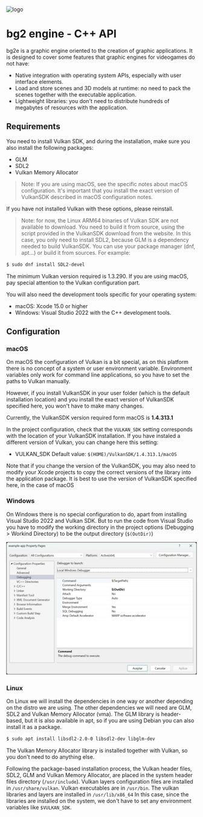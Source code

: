 
![logo](bg2-logo-web.png)

# bg2 engine - C++ API

bg2e is a graphic engine oriented to the creation of graphic applications. It is designed to cover some features that graphic engines for videogames do not have:

- Native integration with operating system APIs, especially with user interface elements.
- Load and store scenes and 3D models at runtime: no need to pack the scenes together with the executable application.
- Lightweight libraries: you don't need to distribute hundreds of megabytes of resources with the application.

## Requirements

You need to install Vulkan SDK, and during the installation, make sure you also install the following packages:

- GLM
- SDL2
- Vulkan Memory Allocator

> Note: If you are using macOS, see the specific notes about macOS configuration. It's important that you install the exact version of VulkanSDK described in macOS configuration notes.

If you have not installed Vulkan with these options, please reinstall.

> Note: for now, the Linux ARM64 binaries of Vulkan SDK are not available to download. You need to build it from source, using the script provided in the VulkanSDK download from the website. In this case, you only need to install SDL2, because GLM is a dependency needed to build VulkanSDK. You can use your package manager (dnf, apt...) or build it from sources. For example:

```sh
$ sudo dnf install SDL2-devel
```

The minimum Vulkan version required is 1.3.290. If you are using macOS, pay special attention to the Vulkan configuration part.

You will also need the development tools specific for your operating system:

- macOS: Xcode 15.0 or higher
- Windows: Visual Studio 2022 with the C++ development tools.

## Configuration

### macOS

On macOS the configuration of Vulkan is a bit special, as on this platform there is no concept of a system or user environment variable. Environment variables only work for command line applications, so you have to set the paths to Vulkan manually.

However, if you install VulkanSDK in your user folder (which is the default installation location) and you install the exact version of VulkanSDK specified here, you won't have to make many changes.

Currently, the VulkanSDK version required form macOS is **1.4.313.1**

In the project configuration, check that the `VULKAN_SDK` setting corresponds with the location of your VulkanSDK installation. If you have instaled a different version of Vulkan, you can change here this setting:

- VULKAN_SDK Default value: `$(HOME)/VulkanSDK/1.4.313.1/macOS`

Note that if you change the version of the VulkanSDK, you may also need to modify your Xcode projects to copy the correct versions of the library into the application package. It is best to use the version of VulkanSDK specified here, in the case of macOS

### Windows

On Windows there is no special configuration to do, apart from installing Visual Studio 2022 and Vulkan SDK. But to run the code from Visual Studio you have to modify the working directory in the project options (Debugging > Workind Directory) to be the output directory (`$(OutDir)`)

![Visual Studio 2022 configuration](doc/images/vs_2022_settings.jpg)

### Linux

On Linux we will install the dependencies in one way or another depending on the distro we are using. The other dependencies we will need are GLM, SDL2 and Vulkan Memory Allocator (vma). The GLM library is header-based, but it is also available in apt, so if you are using Debian you can also install it as a package.

```sh
$ sudo apt install libsdl2-2.0-0 libsdl2-dev libglm-dev
```

The Vulkan Memory Allocator library is installed together with Vulkan, so you don't need to do anything else.

Following the package-based installation process, the Vulkan header files, SDL2, GLM and Vulkan Memory Allocator, are placed in the system header files directory (`/usr/include`). Vulkan layers configuration files are installed in `/usr/share/vulkan`. Vulkan executables are in `/usr/bin`. The vulkan libraries and layers are installed in `/usr/lib/x86_64` In this case, since the libraries are installed on the system, we don't have to set any environment variables like `$VULKAN_SDK`.


